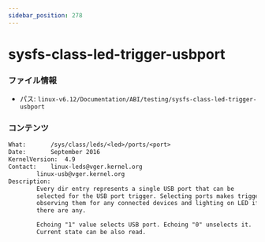 ```yaml
---
sidebar_position: 278
---
```

# sysfs-class-led-trigger-usbport

### ファイル情報

- パス: `linux-v6.12/Documentation/ABI/testing/sysfs-class-led-trigger-usbport`

### コンテンツ

```txt
What:		/sys/class/leds/<led>/ports/<port>
Date:		September 2016
KernelVersion:	4.9
Contact:	linux-leds@vger.kernel.org
		linux-usb@vger.kernel.org
Description:
		Every dir entry represents a single USB port that can be
		selected for the USB port trigger. Selecting ports makes trigger
		observing them for any connected devices and lighting on LED if
		there are any.

		Echoing "1" value selects USB port. Echoing "0" unselects it.
		Current state can be also read.

```
